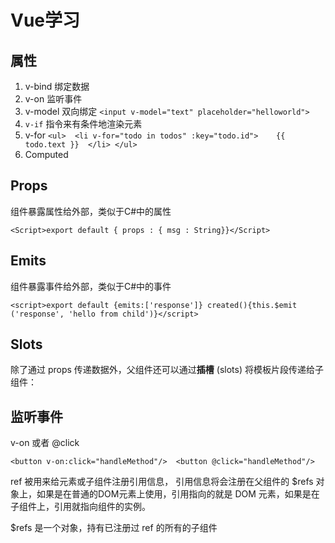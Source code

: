 # Vue学习

## 属性

1. v-bind 绑定数据
2. v-on  监听事件
3. v-model 双向绑定  `<input v-model="text" placeholder="helloworld">`
4. `v-if` 指令来有条件地渲染元素
5. v-for `<ul>  <li v-for="todo in todos" :key="todo.id">    {{ todo.text }}  </li> </ul>`
6. Computed

## Props

组件暴露属性给外部，类似于C#中的属性

`<Script>export default { props : { msg : String}}</Script>`

## Emits 

组件暴露事件给外部，类似于C#中的事件

`<script>export default {emits:['response']} created(){this.$emit ('response', 'hello from child')}</script>`

## Slots

除了通过 props 传递数据外，父组件还可以通过**插槽** (slots) 将模板片段传递给子组件：

## 监听事件

v-on 或者 @click

`<button v-on:click="handleMethod"/>  <button @click="handleMethod"/>` 



ref 被用来给元素或子组件注册引用信息， 引用信息将会注册在父组件的 $refs 对象上，如果是在普通的DOM元素上使用，引用指向的就是 DOM 元素，如果是在子组件上，引用就指向组件的实例。

$refs 是一个对象，持有已注册过 ref 的所有的子组件



